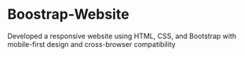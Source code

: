 # Boostrap-Website
Developed a responsive website using HTML,  CSS, and Bootstrap with mobile-first design  and cross-browser compatibility
